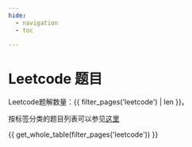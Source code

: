 ```yaml
---
hide:
  - navigation
  - toc

---
```


# Leetcode 题目

Leetcode题解数量：{{ filter_pages('leetcode') | len }}。

按标签分类的题目列表可以参见[这里](tags.md)

{{ get_whole_table(filter_pages('leetcode')) }}